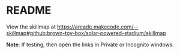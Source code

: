# README

View the skillmap at
<https://arcade.makecode.com/--skillmap#github:brown-toy-box/solar-powered-stadium/skillmap>

**Note**: If testing, then open the links in Private or Incognito windows.
